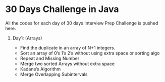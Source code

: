 # 30 Days Challenge in Java

All the codes for each day of 30 days Interview Prep Challenge is pushed here.

1. Day1: (Arrays)

   - Find the duplicate in an array of N+1 integers.
   - Sort an array of 0’s 1’s 2’s without using extra space or sorting algo
   - Repeat and Missing Number
   - Merge two sorted Arrays without extra space
   - Kadane’s Algorithm
   - Merge Overlapping Subintervals
